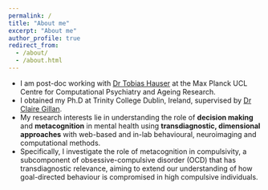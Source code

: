 ```yaml
---
permalink: /
title: "About me"
excerpt: "About me"
author_profile: true
redirect_from:
  - /about/
  - /about.html
---
```


* I am post-doc working with [Dr Tobias Hauser](https://devcompsy.org/) at the Max Planck UCL Centre for Computational Psychiatry and Ageing Research.
* I obtained my Ph.D at Trinity College Dublin, Ireland, supervised by [Dr Claire Gillan](https://gillanlab.com/).
* My research interests lie in understanding the role of <strong>decision making</strong> and <strong>metacognition</strong> in mental health using <strong>transdiagnostic, dimensional approaches</strong> with web-based and in-lab behavioural, neuroimaging and computational methods.
* Specifically, I investigate the role of metacognition in compulsivity, a subcomponent of obsessive-compulsive disorder (OCD) that has transdiagnostic relevance, aiming to extend our understanding of how goal-directed behaviour is compromised in high compulsive individuals.
